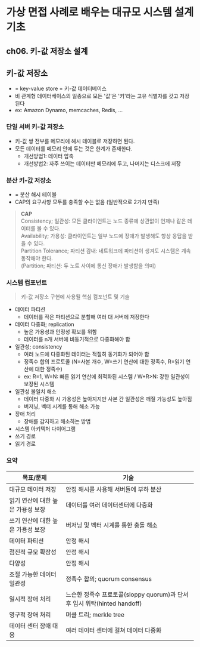 # 가상 면접 사례로 배우는 대규모 시스템 설계 기초

## ch06. 키-값 저장소 설계

## 키-값 저장소

- = key-value store = 키-값 데이터베이스
- 비 관계형 데이터베이스의 일종으로 모든 '값'은 '키'라는 고유 식별자를 갖고 저장된다
- ex: Amazon Dynamo, memcaches, Redis, ...

### 단일 서버 키-값 저장소

- 키-값 쌍 전부를 메모리에 해시 테이블로 저장하면 된다.
- 모든 데이터를 메모리 안에 두는 것은 한계가 존재한다.
  - 개선방법1: 데이터 압축
  - 개선방법2: 자주 쓰이는 데이터만 메모리에 두고, 나머지는 디스크에 저장

### 분산 키-값 저장소 

- = 분산 해시 테이블
- CAP의 요구사항 모두를 충족할 수는 없음 (일반적으로 2가지 만족)

> **CAP**  
> Consistency; 일관성: 모든 클라이언트는 노드 종류에 상관없이 언제나 같은 데이터를 볼 수 있다.  
> Availability; 가용성: 클라이언트는 일부 노드에 장애가 발생해도 항상 응답을 받을 수 있다.  
> Partition Tolerance; 파티션 감내: 네트워크에 파티션이 생겨도 시스템은 계속 동작해야 한다.  
> (Partition; 파티션: 두 노트 사이에 통신 장애가 발생함을 의미)

### 시스템 컴포넌트
> 키-값 저장소 구현에 사용될 핵심 컴포넌트 및 기술

- 데이터 파티션
  - 데이터를 작은 파티션으로 분할해 여러 대 서버에 저장한다
- 데이터 다중화; replication
  - 높은 가용성과 안정성 확보를 위함
  - 데이터를 n개 서버에 비동기적으로 다중화해야 함
- 일관성; consistency
  - 여러 노드에 다중화된 데이터는 적절히 동기화가 되어야 함
  - 정족수 합의 프로토콜 (N=사본 개수, W=쓰기 연산에 대한 정족수, R=읽기 연산에 대한 정족수)
  - ex: R=1, W=N: 빠른 읽기 연산에 최적화된 시스템 / W+R>N: 강한 일관성이 보장된 시스템
- 일관성 불일치 해소
  - 데이터 다중화 시 가용성은 높아지지만 사본 간 일관성은 깨질 가능성도 높아짐
  - 버저닝, 벡터 시계를 통해 해소 가능
- 장애 처리
  - 장애를 감지하고 해소하는 방법
- 시스템 아키텍처 다이어그램
- 쓰기 경로
- 읽기 경로

### 요약

|목표/문제|기술|
|--|--|
|대규모 데이터 저장|안정 해시를 사용해 서버들에 부하 분산|
|읽기 연산에 대한 높은 가용성 보장|데이터를 여러 데이터센터에 다중화|
|쓰기 연산에 대한 높은 가용성 보장|버저닝 및 벡터 시계를 통한 충돌 해소|
|데이터 파티션|안정 해시|
|점진적 규모 확장성|안정 해시|
|다양성|안정 해시|
|조절 가능한 데이터 일관성|정족수 합의; quorum consensus|
|일시적 장애 처리|느슨한 정족수 프로토콜(sloppy quorum)과 단서 후 임시 위탁(hinted handoff)|
|영구적 장애 처리|머클 트리; merkle tree|
|데이터 센터 장애 대응|여러 데이터 센터에 걸쳐 데이터 다중화|

